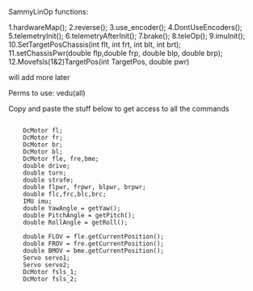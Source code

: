SammyLinOp functions:

1.hardwareMap();
2.reverse();
3.use_encoder();
4.DontUseEncoders();
5.telemetryInit();
6.telemetryAfterInit();
7.brake();
8.teleOp();
9.imuInit();
10.SetTargetPosChassis(int flt, int frt, int blt, int brt);
11.setChassisPwr(double flp,double frp, double blp, double brp);
12.Movefsls(1&2)TargetPos(int TargetPos, double pwr)



will add more later



Perms to use: vedu(all)


Copy and paste the stuff below to get access to all the commands
~~~~~~~~~~~~~~~~~~~~~~~~~~~~~~~~~~~~~~~~~~~~~~~~~~~~~~~~~~~~~~~~

    DcMotor fl;
    DcMotor fr;
    DcMotor br;
    DcMotor bl;
    DcMotor fle, fre,bme;
    double drive;
    double turn;
    double strafe;
    double flpwr, frpwr, blpwr, brpwr;
    double flc,frc,blc,brc;
    IMU imu;
    double YawAngle = getYaw();
    double PitchAngle = getPitch();
    double RollAngle = getRoll();

    double FLOV = fle.getCurrentPosition();
    double FROV = fre.getCurrentPosition();
    double BMOV = bme.getCurrentPosition();
    Servo servo1;
    Servo servo2;
    DcMotor fsls_1;
    DcMotor fsls_2;

